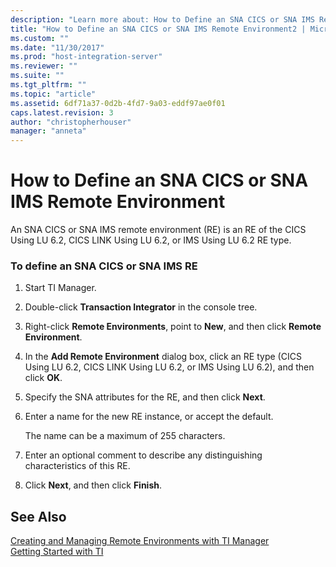 ```yaml
---
description: "Learn more about: How to Define an SNA CICS or SNA IMS Remote Environment"
title: "How to Define an SNA CICS or SNA IMS Remote Environment2 | Microsoft Docs"
ms.custom: ""
ms.date: "11/30/2017"
ms.prod: "host-integration-server"
ms.reviewer: ""
ms.suite: ""
ms.tgt_pltfrm: ""
ms.topic: "article"
ms.assetid: 6df71a37-0d2b-4fd7-9a03-eddf97ae0f01
caps.latest.revision: 3
author: "christopherhouser"
manager: "anneta"
---
```

# How to Define an SNA CICS or SNA IMS Remote Environment
An SNA CICS or SNA IMS remote environment (RE) is an RE of the CICS Using LU 6.2, CICS LINK Using LU 6.2, or IMS Using LU 6.2 RE type.  
  
### To define an SNA CICS or SNA IMS RE  
  
1.  Start TI Manager.  
  
2.  Double-click **Transaction Integrator** in the console tree.  
  
3.  Right-click **Remote Environments**, point to **New**, and then click **Remote Environment**.  
  
4.  In the **Add Remote Environment** dialog box, click an RE type (CICS Using LU 6.2, CICS LINK Using LU 6.2, or IMS Using LU 6.2), and then click **OK**.  
  
5.  Specify the SNA attributes for the RE, and then click **Next**.  
  
6.  Enter a name for the new RE instance, or accept the default.  
  
     The name can be a maximum of 255 characters.  
  
7.  Enter an optional comment to describe any distinguishing characteristics of this RE.  
  
8.  Click **Next**, and then click **Finish**.  
  
## See Also  
 [Creating and Managing Remote Environments with TI Manager](../core/creating-and-managing-remote-environments-with-ti-manager1.md)   
 [Getting Started with TI](../core/getting-started-with-ti1.md)
